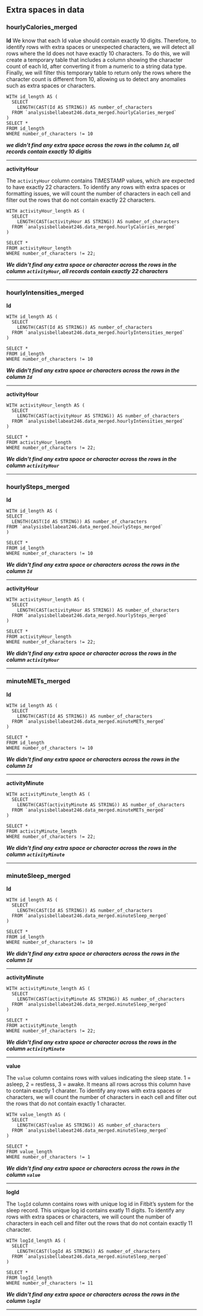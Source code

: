 ## Extra spaces in data

### hourlyCalories_merged

**Id**
We know that each Id value should contain exactly 10 digits. Therefore, to identify rows with extra spaces or unexpected characters, we will detect all rows where the Id does not have exactly 10 characters. To do this, we will create a temporary table that includes a column showing the character count of each Id, after converting it from a numeric to a string data type. Finally, we will filter this temporary table to return only the rows where the character count is different from 10, allowing us to detect any anomalies such as extra spaces or characters.


    WITH id_length AS (
      SELECT 
        LENGTH(CAST(Id AS STRING)) AS number_of_characters
      FROM `analysisbellabeat246.data_merged.hourlyCalories_merged`
    )
    SELECT *
    FROM id_length
    WHERE number_of_characters != 10

***we didn't find any extra space across the rows in the column `Id`, all records contain exactly 10 digitis***

---

**activityHour**

The `activityHour` column contains TIMESTAMP values, which are expected to have exactly 22 characters. To identify any rows with extra spaces or formatting issues, we will count the number of characters in each cell and filter out the rows that do not contain exactly 22 characters.

    WITH activityHour_length AS (
      SELECT 
        LENGTH(CAST(activityHour AS STRING)) AS number_of_characters
      FROM `analysisbellabeat246.data_merged.hourlyCalories_merged`
    )
    
    SELECT *
    FROM activityHour_length
    WHERE number_of_characters != 22;

***We didn't find any extra space or character across the rows in the column `activityHour`, all records contain exactly 22 characters***

---

### hourlyIntensities_merged

**Id**

    WITH id_length AS (
      SELECT 
        LENGTH(CAST(Id AS STRING)) AS number_of_characters
      FROM `analysisbellabeat246.data_merged.hourlyIntensities_merged` 
    )
        
    SELECT *
    FROM id_length
    WHERE number_of_characters != 10

***We didn't find any extra space or characters across the rows in the column `Id`***

---

**activityHour**

    WITH activityHour_length AS (
      SELECT 
        LENGTH(CAST(activityHour AS STRING)) AS number_of_characters
      FROM `analysisbellabeat246.data_merged.hourlyIntensities_merged`
    )
        
    SELECT *
    FROM activityHour_length
    WHERE number_of_characters != 22;
        

***We didn't find any extra space or character across the rows in the column `activityHour`***

---

### hourlySteps_merged

**Id**

    WITH id_length AS (
    SELECT 
      LENGTH(CAST(Id AS STRING)) AS number_of_characters
    FROM `analysisbellabeat246.data_merged.hourlySteps_merged` 
    )
            
    SELECT *
    FROM id_length
    WHERE number_of_characters != 10

***We didn't find any extra space or characters across the rows in the column `Id`***

---

**activityHour**

    WITH activityHour_length AS (
      SELECT 
        LENGTH(CAST(activityHour AS STRING)) AS number_of_characters
      FROM `analysisbellabeat246.data_merged.hourlySteps_merged` 
    )
        
    SELECT *
    FROM activityHour_length
    WHERE number_of_characters != 22;

***We didn't find any extra space or character across the rows in the column `activityHour`***

---

### minuteMETs_merged

**Id**

    WITH id_length AS (
      SELECT 
        LENGTH(CAST(Id AS STRING)) AS number_of_characters
      FROM `analysisbellabeat246.data_merged.minuteMETs_merged`  
    )
            
    SELECT *
    FROM id_length
    WHERE number_of_characters != 10

***We didn't find any extra space or characters across the rows in the column `Id`***

---

**activityMinute**

    WITH activityMinute_length AS (
      SELECT 
        LENGTH(CAST(activityMinute AS STRING)) AS number_of_characters
      FROM `analysisbellabeat246.data_merged.minuteMETs_merged` 
    )
            
    SELECT *
    FROM activityMinute_length
    WHERE number_of_characters != 22;

***We didn't find any extra space or character across the rows in the column `activityMinute`***

---


### minuteSleep_merged

**Id**

    WITH id_length AS (
      SELECT 
        LENGTH(CAST(Id AS STRING)) AS number_of_characters
      FROM `analysisbellabeat246.data_merged.minuteSleep_merged`
    )
            
    SELECT *
    FROM id_length
    WHERE number_of_characters != 10
    

***We didn't find any extra space or characters across the rows in the column `Id`***

---

**activityMinute**

    WITH activityMinute_length AS (
      SELECT 
        LENGTH(CAST(activityMinute AS STRING)) AS number_of_characters
      FROM `analysisbellabeat246.data_merged.minuteSleep_merged`
    )
            
    SELECT *
    FROM activityMinute_length
    WHERE number_of_characters != 22;

***We didn't find any extra space or character across the rows in the column `activityMinute`***

---

**value**

The `value` column contains rows with values indicating the sleep state. 1 = asleep, 2 = restless, 3 = awake. It means all rows across this column have to contain exactly 1 charater. To identify any rows with extra spaces or characters, we will count the number of characters in each cell and filter out the rows that do not contain exactly 1 character.


    WITH value_length AS (
      SELECT 
        LENGTH(CAST(value AS STRING)) AS number_of_characters
      FROM `analysisbellabeat246.data_merged.minuteSleep_merged`
    )
            
    SELECT *
    FROM value_length
    WHERE number_of_characters != 1

***We didn't find any extra space or characters across the rows in the column `value`***

---

**logId**

The `logId` column contains rows with unique log id in Fitbit’s system for the sleep record. This unique log id contains exatly 11 digits. To identify any rows with extra spaces or characters, we will count the number of characters in each cell and filter out the rows that do not contain exactly 11 character.

    WITH logId_length AS (
      SELECT 
        LENGTH(CAST(logId AS STRING)) AS number_of_characters
      FROM `analysisbellabeat246.data_merged.minuteSleep_merged`
    )
            
    SELECT *
    FROM logId_length
    WHERE number_of_characters != 11


***We didn't find any extra space or characters across the rows in the column `logId`***

---
